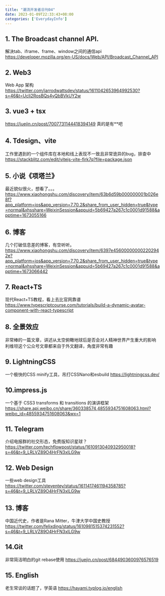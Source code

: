 ```yaml
---
title: "潮流开发者日刊04"
date: 2023-01-09T22:33:43+08:00
categories: ['EverydayInfo']
---
```


## 1. The Broadcast channel API.
解决tab、iframe、frame、window之间的通信api
https://developer.mozilla.org/en-US/docs/Web/API/Broadcast_Channel_API
## 2. Web3
Web App 架构
https://twitter.com/jarrodwattsdev/status/1611042653964992530?s=46&t=UcIi2RosBQs4yQbBVkUY2w
## 3. vue3 + tsx
https://juejin.cn/post/7007731144418394149
真的是有**吧
## 4. Tdesign、vite
工作里遇到的一个组件库在本地和线上表现不一致且非常诡异的bug，排查中
https://stackblitz.com/edit/vitejs-vite-firk7q?file=package.json
## 5. 小说《项塔兰》

最近貌似很火，想看了。。。
https://www.xiaohongshu.com/discovery/item/63b6d59b000000001b026e8f?app_platform=ios&app_version=7.70.2&share_from_user_hidden=true&type=normal&xhsshare=WeixinSession&appuid=5b69427a267c1c0001d91588&apptime=1673055166

## 6. 博客
几个打破信息差的博客，有空听听。
https://www.xiaohongshu.com/discovery/item/6397e456000000002202942e?app_platform=ios&app_version=7.70.2&share_from_user_hidden=true&type=normal&xhsshare=WeixinSession&appuid=5b69427a267c1c0001d91588&apptime=1673066442

## 7. React+TS
现代React+TS教程，看上去比官网靠谱
https://www.typescriptcourse.com/tutorials/build-a-dynamic-avatar-component-with-react-typescript

## 8. 全景效应
非常棒的一篇文章，讲述从太空俯瞰地球后是否会对人精神世界产生重大的影响
利维坦这个公众号文章都来自于外文翻译，角度非常有趣
## 9. LightningCSS
一个极快的CSS minify工具，吊打CSSNano和esbuild
https://lightningcss.dev/

## 10.impress.js
一个基于 CSS3 transforms 和 transitions 的演讲框架
https://share.api.weibo.cn/share/360338574,4855934751608063.html?weibo_id=4855934751608063&wx=1

## 11. Telegram
介绍电报群的社交形态，免费版知识星球？
https://twitter.com/techflowpost/status/1610913040932950018?s=46&t=9_LRLVZ89O4HrFN3xlLG9w

## 12. Web Design
一些web design工具
https://twitter.com/steventey/status/1611417461194358785?s=46&t=9_LRLVZ89O4HrFN3xlLG9w

## 13. 博客
中国近代史，作者是Rana Mitter，牛津大学中国史教授
https://twitter.com/felixding/status/1610981515374231552?s=46&t=9_LRLVZ89O4HrFN3xlLG9w

## 14.Git
非常简洁明白的git rebase使用
https://juejin.cn/post/6844903600976576519

## 15. English
老生常谈的话题了，学英语
https://hayami.typlog.io/english

